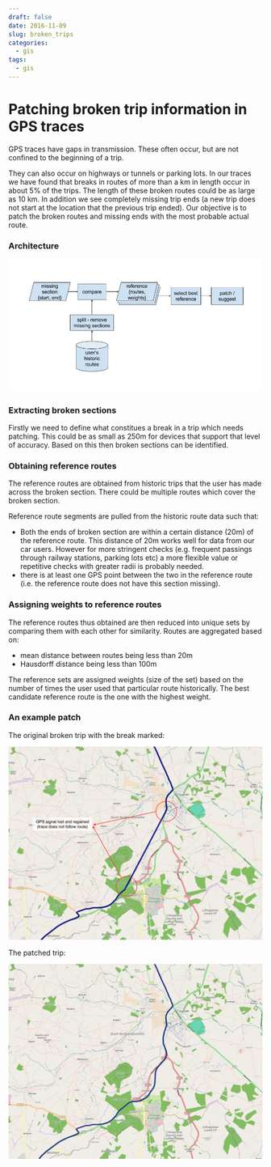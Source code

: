 ```yaml
---
draft: false
date: 2016-11-09
slug: broken_trips
categories:
  - gis
tags:
  - gis
---
```


# Patching broken trip information in GPS traces

GPS traces have gaps in transmission. These often occur, but are not confined to the beginning of a trip.

<!-- more -->

They can also occur on highways or tunnels or parking lots. In our traces we have found that breaks in routes of more than a km in length occur in about 5% of the trips. The length of these broken routes could be as large as 10 km. In addition we see completely missing trip ends (a new trip does not start at the location that the previous trip ended). Our objective is to patch the broken routes and missing ends with the most probable actual route.

### Architecture

![](../images/broken_trips.jpg)

### Extracting broken sections

Firstly we need to define what constitues a break in a trip which needs patching. This could be as small as 250m for devices that support that level of accuracy. Based on this then broken sections can be identified.

### Obtaining reference routes

The reference routes are obtained from historic trips that the user has made across the broken section. There could be multiple routes which cover the broken section.

Reference route segments are pulled from the historic route data such that:

 * Both the ends of broken section are within a certain distance (20m) of the reference route. This distance of 20m works well for data from our car users. However for more stringent checks (e.g. frequent passings through railway stations, parking lots etc) a more flexible value or repetitive checks with greater radii is probably needed.
 * there is at least one GPS point between the two in the reference route (i.e. the reference route does not have this section missing). 

### Assigning weights to reference routes

The reference routes thus obtained are then reduced into unique sets by comparing them with each other for similarity. Routes are aggregated based on:

 * mean distance between routes being less than 20m
 * Hausdorff distance being less than 100m

The reference sets are assigned weights (size of the set) based on the number of times the user used that particular route historically.
The best candidate reference route is the one with the highest weight.

### An example patch

The original broken trip with the break marked:

![](../images/broken_raw.png)

The patched trip:

![](../images/broken_fixed.png)
